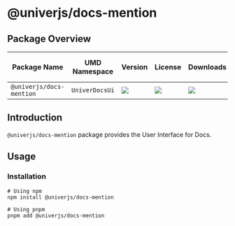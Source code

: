 # @univerjs/docs-mention

## Package Overview

| Package Name | UMD Namespace | Version | License | Downloads | Contains CSS | Contains i18n locales |
| --- | --- | --- | --- | --- | :---: | :---: |
| `@univerjs/docs-mention` | `UniverDocsUi` | [![][npm-version-shield]][npm-version-link] | ![][npm-license-shield] | ![][npm-downloads-shield] | ⭕️ | ⭕️ |

## Introduction

`@univerjs/docs-mention` package provides the User Interface for Docs.

## Usage

### Installation

```shell
# Using npm
npm install @univerjs/docs-mention

# Using pnpm
pnpm add @univerjs/docs-mention
```

<!-- Links -->
[npm-version-shield]: https://img.shields.io/npm/v/@univerjs/docs-mention?style=flat-square
[npm-version-link]: https://npmjs.com/package/@univerjs/docs-mention
[npm-license-shield]: https://img.shields.io/npm/l/@univerjs/docs-mention?style=flat-square
[npm-downloads-shield]: https://img.shields.io/npm/dm/@univerjs/docs-mention?style=flat-square
